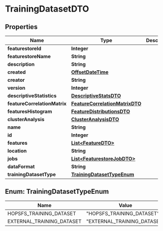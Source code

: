 # TrainingDatasetDTO

## Properties
Name | Type | Description | Notes
------------ | ------------- | ------------- | -------------
**featurestoreId** | **Integer** |  |  [optional]
**featurestoreName** | **String** |  |  [optional]
**description** | **String** |  |  [optional]
**created** | [**OffsetDateTime**](OffsetDateTime.md) |  |  [optional]
**creator** | **String** |  |  [optional]
**version** | **Integer** |  |  [optional]
**descriptiveStatistics** | [**DescriptiveStatsDTO**](DescriptiveStatsDTO.md) |  |  [optional]
**featureCorrelationMatrix** | [**FeatureCorrelationMatrixDTO**](FeatureCorrelationMatrixDTO.md) |  |  [optional]
**featuresHistogram** | [**FeatureDistributionsDTO**](FeatureDistributionsDTO.md) |  |  [optional]
**clusterAnalysis** | [**ClusterAnalysisDTO**](ClusterAnalysisDTO.md) |  |  [optional]
**name** | **String** |  |  [optional]
**id** | **Integer** |  |  [optional]
**features** | [**List&lt;FeatureDTO&gt;**](FeatureDTO.md) |  |  [optional]
**location** | **String** |  |  [optional]
**jobs** | [**List&lt;FeaturestoreJobDTO&gt;**](FeaturestoreJobDTO.md) |  |  [optional]
**dataFormat** | **String** |  |  [optional]
**trainingDatasetType** | [**TrainingDatasetTypeEnum**](#TrainingDatasetTypeEnum) |  |  [optional]

<a name="TrainingDatasetTypeEnum"></a>
## Enum: TrainingDatasetTypeEnum
Name | Value
---- | -----
HOPSFS_TRAINING_DATASET | &quot;HOPSFS_TRAINING_DATASET&quot;
EXTERNAL_TRAINING_DATASET | &quot;EXTERNAL_TRAINING_DATASET&quot;
